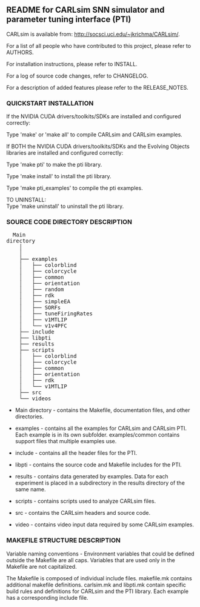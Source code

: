 
README for CARLsim SNN simulator and parameter tuning interface (PTI)
-------------------------------------------------------------------------------

CARLsim is available from: http://socsci.uci.edu/~jkrichma/CARLsim/.

For a list of all people who have contributed to this project, please refer to 
AUTHORS.

For installation instructions, please refer to INSTALL.

For a log of source code changes, refer to CHANGELOG.

For a description of added features please refer to the RELEASE_NOTES.


### QUICKSTART INSTALLATION

If the NVIDIA CUDA drivers/toolkits/SDKs are installed and configured 
correctly:

Type 'make' or 'make all' to compile CARLsim and CARLsim examples.

If BOTH the NVIDIA CUDA drivers/toolkits/SDKs and the Evolving Objects 
libraries are installed and configured correctly:

Type 'make pti' to make the pti library.

Type 'make install' to install the pti library.

Type 'make pti_examples' to compile the pti examples.

TO UNINSTALL:	
Type 'make uninstall' to uninstall the pti library.


### SOURCE CODE DIRECTORY DESCRIPTION

<pre>
  Main
directory
    │
    │
    ├── examples
    │   ├── colorblind
    │   ├── colorcycle
    │   ├── common
    │   ├── orientation
    │   ├── random
    │   ├── rdk
    │   ├── simpleEA
    │   ├── SORFs
    │   ├── tuneFiringRates
    │   ├── v1MTLIP
    │   └── v1v4PFC
    ├── include
    ├── libpti
    ├── results
    ├── scripts
    │   ├── colorblind
    │   ├── colorcycle
    │   ├── common
    │   ├── orientation
    │   ├── rdk
    │   └── v1MTLIP
    ├── src
    └── videos
</pre>

* Main directory - contains the Makefile, documentation files, and other
directories.

* examples - contains all the examples for CARLsim and CARLsim PTI.  Each
example is in its own subfolder.  examples/common contains support
files that multiple examples use.

* include -  contains all the header files for the PTI.

* libpti - contains the source code and Makefile includes for the PTI.

* results - contains data generated by examples. Data for each experiment is
placed in a subdirectory in the results directory of the same name.

* scripts - contains scripts used to analyze CARLsim files.

* src - contains the CARLsim headers and source code.

* video - contains video input data required by some CARLsim examples.


### MAKEFILE STRUCTURE DESCRIPTION


Variable naming conventions - Environment variables that could be defined 
outside the Makefile are all caps.  Variables that are used only in the 
Makefile are not capitalized.

The Makefile is composed of individual include files.  makefile.mk contains
additional makefile definitions. carlsim.mk and libpti.mk contain specific
build rules and definitions for CARLsim and the PTI library. Each example has
a corresponding include file.
